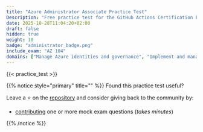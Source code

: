 ```yaml
---
title: "Azure Administrator Associate Practice Test"
Description: "Free practice test for the GitHub Actions Certification Exam."
date: 2025-10-28T11:04:20+02:00
draft: false
hidden: true
weight: 10
badge: "administrator_badge.png"
include_exam: "AZ 104"
domains: ["Manage Azure identities and governance", "Implement and manage storage", "Deploy and manage Azure compute resources", "Implement and manage virtual networking", "Monitor and maintain Azure resources"]
---
```


{{< practice_test >}}

{{% notice style="primary" title="" %}}
Found this practice test useful?

Leave a &#x2B50; on the [repository](https://github.com/marconipoveda/az-certified) and consider giving back to the community by:
- [contributing](https://github.com/marconipoveda/az-certified/blob/master/CONTRIBUTING.md) one or more mock exam questions (*takes minutes*)

{{% /notice %}}